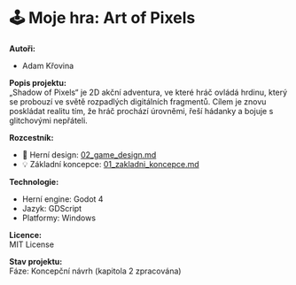 # 🕹️ Moje hra: Art of Pixels

**Autoři:**  
- Adam Křovina 

**Popis projektu:**  
„Shadow of Pixels“ je 2D akční adventura, ve které hráč ovládá hrdinu, který se probouzí ve světě rozpadlých digitálních fragmentů. Cílem je znovu poskládat realitu tím, že hráč prochází úrovněmi, řeší hádanky a bojuje s glitchovými nepřáteli.

**Rozcestník:**  
- 🧠 Herní design: [02_game_design.md](02_game_design.md)  
- 💡 Základní koncepce: [01_zakladni_koncepce.md](01_zakladni_koncepce.md)

**Technologie:**  
- Herní engine: Godot 4  
- Jazyk: GDScript  
- Platformy: Windows

**Licence:**  
MIT License

**Stav projektu:**  
Fáze: Koncepční návrh (kapitola 2 zpracována)
